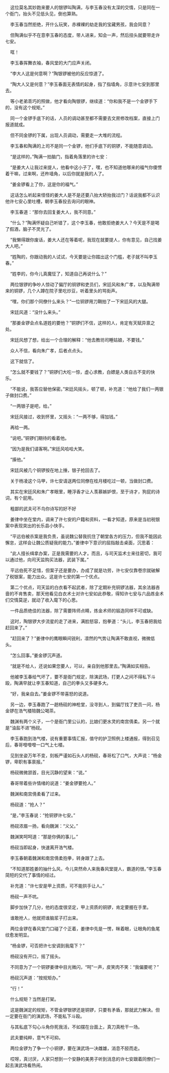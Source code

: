     这位莫名其妙跑来要人的银锣叫陶满，与李玉春没有太深的交情，只是同在一个衙门，抬头不见低头见，倒也算熟。

    李玉春当然拒绝，开什么玩笑，赤裸裸的劫走我的宝藏男孩，我会同意？

    但陶满似乎不在意李玉春的态度，带人进来，知会一声，然后扭头就要带走许七安。

    哐！

    李玉春挥舞衣袖，春风堂的大门应声关闭。

    “李大人这是何意啊？”陶银锣被他的反应惊道了。

    “陶大人又是何意？”李玉春面无表情的起身，指了指墙角，示意许七安到那里去。

    等小老弟乖巧的照做，他才看向陶银锣，继续道：“你和我不是一个金锣手下的，没有这个规矩。”

    同一个金锣手底下的话，人员的调动甚至都不需要去文房修改档案，直接上门报道就成。

    但不同金锣的下属，出现人员调动，需要走一大堆的流程。

    李玉春和陶满的上司不是同一个金锣，他们手底下的铜锣，不能随意调动。

    “是这样的，”陶满一拍脑门，指着角落里的许七安：

    “是姜大人让我过来提人，他看中这小子了，嘿，也不知道他哪来的福气你傻愣着干嘛，过来啊，还杵墙角，以后你就是我的人了。

    “姜金锣看上了你，这是你的福气。”

    这话怎么听起来怪怪的姜大人是不是还要八抬大轿抬我过门？话说我都不认识他许七安心里吐槽，朝李玉春投去询问的眼神。

    李玉春道：“那你去回复姜大人，我不同意。”

    “什么？”陶满怀疑自己听错了，这个李玉春，他敢拒绝姜大人？今天是不是喝了假酒，脑子不灵光了。

    “我懒得跟你废话，姜大人还在等着呢，我现在就要提人，你有意见，自己找姜大人吧。”

    “姓陶的，你跟动我的人试试，今天要是让你踏出这个门槛，老子就不叫李玉春。”

    “姓李的，你今儿真魔怔了，知道自己再说什么？”

    两位银锣的争吵人惊动了偏厅的铜锣和吏员们，宋廷风和朱广孝，以及陶满带来的铜锣，几个人蹲在院子里吃炒豆，听着里头的骂街声。

    “嘿，你们那个同僚什么来头？”一位铜锣用刀鞘拍了一下宋廷风的大腿。

    宋廷风道：“没什么来头。”

    “那姜金锣会点名道姓的要他？”铜锣们不信，这样的人，肯定有天赋异禀之处。

    宋廷风想了想，给出一个合理的解释：“他去教坊司睡姑娘，不要钱。”

    众人不信，看向朱广孝，后者点点头。

    这下就信了。

    “怎么就不要钱了？”铜锣们大吃一惊，虚心求教，白嫖是人类自古不变的快乐。

    “不能说，我答应替他保密。”宋廷风摇头，顿了顿，补充道：“他给了我们一两银子做封口费。”

    “一两银子是吧，给。”

    宋廷风接过，收到怀里，又摇头：“一两不够，得加钱。”

    再给一两。

    “说吧。”铜锣们期待的看着他。

    “因为是我们请客啊。”宋廷风哈哈大笑。

    “揍他。”

    宋廷风被几个铜锣按在地上捶，银子抢回去了。

    关于杨凌这个马甲，许七安请送两位同僚在桂月楼吃过一顿，当做封口费。

    其实在宋廷风和朱广孝眼里，睡浮香才让人羡慕嫉妒恨，至于诗才，狗屁的诗词，有个屁用。

    粗鄙的武夫可不鸟你诗写的好不好

    姜律中坐在堂内，调来了许七安的户籍和资料，一看才知道，原来是当初税银案中表现突出的长乐县小快手。

    “平远伯被杀案是我负责，虽说魏公替我抗住了朝堂各方的压力，但我不能因此懈怠，这样会让魏公质疑我的能力。”姜律中下意识的屈指敲击桌面，沉思着：

    “此人擅长缉拿办案，正是我需要的人才。而且，与司天监术士来往密切，我可以通过他，向司天监购买法器，武装下属。”

    平远伯死不足惜，但案子还是要办，办成了就是功劳，许七安仅靠卷宗就破解了税银案，能力出众。这是许七安的第一个优点。

    第二个优点，司天监的白衣看不起武者，除了定期补充铜锣法器，其余法器吝啬的不肯售卖，那天他看见白衣术士对许七安如此恭敬，得知许七安与六品炼金术们交情莫逆，就动了收入麾下的心思。

    一件品质绝佳的法器，除了需要阵师点睛，炼金术师的锻造同样不可或缺。

    这时，陶银锣大步流星的走了进来，满脸怒容，抱拳道：“头儿，李玉春把我给赶回来了。”

    “赶回来了？”姜律中的鹰眼瞬间锐利，凛然的气势让陶满不敢直视，微微低头。

    “怎么回事。”姜金锣沉声道。

    “就是不给人，还说如果您要人，可以，亲自到他那里去。”陶满如实相告。

    他被李玉春给气坏了，要不是衙门规定，除演武场，打更人之间不得私下斗殴，陶满早就让李玉春知道，自己的拳头又多硬多大。

    “好，我亲自去。”姜金锣不带喜怒的说道。

    另一边，李玉春跑了一趟杨砚的神枪堂，没寻到人，到偏厅找了吏员一问，杨金锣在浩气楼陪魏公喝茶。

    魏渊有两个义子，一个是衙门里公认的，比娘们更水灵的南宫倩柔。另一个就是“油盐不进”杨砚。

    李玉春跑到浩气楼，说有重要事情汇报，值守的护卫照例上楼通报，得到召见后，春哥噔噔噔一口气上七楼。

    见到坐姿万年不变，刻板严谨如石头人的杨砚，春哥松了口气，大声说：“杨金锣，卑职有事禀报。”

    杨砚微微颔首，目光沉静的望来：“说。”

    春哥带着些许情绪的说道：“姜金锣要抢人。”

    魏渊和南宫倩柔看了过来。

    杨砚道：“抢人？”

    “是，”李玉春说：“抢铜锣许七安。”

    杨砚浓眉一扬，看向魏渊：“义父。”

    魏渊笑呵呵道：“那是你俩的事儿。”

    杨砚当即起身，快速离开浩气楼。

    李玉春朝着魏渊和南宫倩柔抱拳，转身跟了上去。

    “不知道那姓姜的抽什么风，今儿突然命人来我春风堂提人，霸道的很。”李玉春简短的交代了事情的经过。

    补充道：“许七安是甲上资质，可不能拱手让人。”

    杨砚一声不吭。

    脚步加快了几分，他的态度很坚定，甲上资质的铜锣，肯定要握在手里。

    谁敢抢人，他就把谁脑浆子打出来。

    两位金锣在春风堂门口碰了个正着，姜律中先是一愣，眯着眼，让眼角的鱼尾纹愈发明显。

    “杨金锣，可否把许七安调到我麾下？”

    杨砚没有开口，摇了摇头。

    不同意为了一个铜锣姜律中目光微闪，“呵”一声，皮笑肉不笑：“我偏要呢？”

    杨砚沉声道：“按规矩办。”

    “行！”

    什么规矩？当然是打架。

    这是魏渊定的规矩，不管金锣银锣还是铜锣，只要有矛盾，那就武力解决。但一定要在衙门的演武场，不能私下斗殴。

    与其私底下勾心斗角你死我活，不如摆在台面上，真刀真枪干一场。

    武夫要纯粹，意气不可抑。

    两位金锣为了争一个小铜锣，要在演武场一决雌雄，消息不胫而走。

    哎呀，真讨厌，人家只想到一个安静的美男子听到消息的许七安跟着同僚们一起去演武场看热闹。